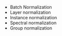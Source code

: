 - Batch Normalization
- Layer normalization
- Instance normalization
- Spectral normalization
- Group normalization
